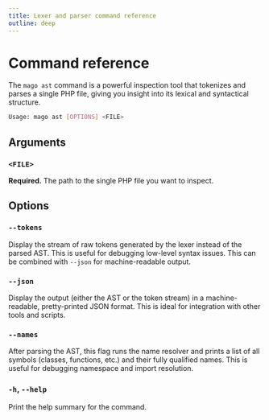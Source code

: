 ```yaml
---
title: Lexer and parser command reference
outline: deep
---
```


# Command reference

The `mago ast` command is a powerful inspection tool that tokenizes and parses a single PHP file, giving you insight into its lexical and syntactical structure.

```sh
Usage: mago ast [OPTIONS] <FILE>
```

## Arguments

### `<FILE>`

**Required.** The path to the single PHP file you want to inspect.

## Options

### `--tokens`

Display the stream of raw tokens generated by the lexer instead of the parsed AST. This is useful for debugging low-level syntax issues. This can be combined with `--json` for machine-readable output.

### `--json`

Display the output (either the AST or the token stream) in a machine-readable, pretty-printed JSON format. This is ideal for integration with other tools and scripts.

### `--names`

After parsing the AST, this flag runs the name resolver and prints a list of all symbols (classes, functions, etc.) and their fully qualified names. This is useful for debugging namespace and import resolution.

### `-h`, `--help`

Print the help summary for the command.
